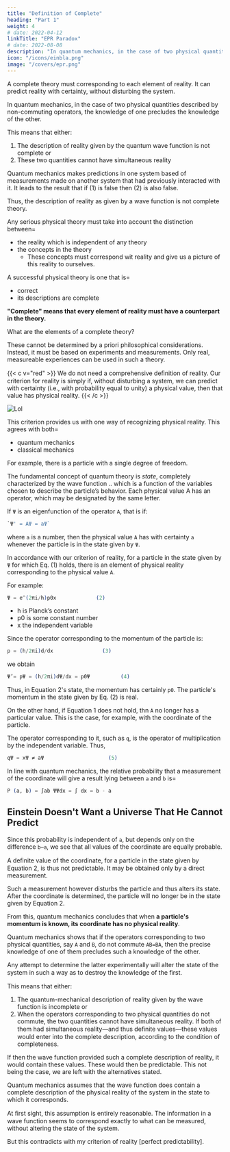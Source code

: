 ```yaml
---
title: "Definition of Complete"
heading: "Part 1"
weight: 4
# date: 2022-04-12
linkTitle: "EPR Paradox"
# date: 2022-08-08
description: "In quantum mechanics, in the case of two physical quantities described by non-commuting operators, the knowledge of one precludes the knowledge of the other"
icon: "/icons/einbla.png"
image: "/covers/epr.png"
---
```



<!--               A. EINSTEIN, B. PODOLSKY AND N. ROSEN, Institute for Advanced Study, Princeton, New Jersey
                                                  (Received March 25, 1935) -->

A complete theory must corresponding to each element of reality. It can predict <!-- A sufﬁcient condition for the --> reality <!-- of a physical quantity is the possibility of predicting it --> with certainty, without disturbing the system. 

In quantum mechanics, in the case of two physical quantities described by non-commuting operators, the knowledge of one precludes the knowledge of the other. 

This means that either:

1. The description of reality given by the quantum wave function is not complete or
2. These two quantities cannot have simultaneous reality 

Quantum mechanics makes predictions in one system based of measurements made on another system that had previously interacted with it.  It leads to the result that if (1) is false then (2) is also false. 

Thus, the description of reality as given by a wave function is not complete theory.

Any serious physical theory must take into account the distinction between= 
- the reality which is independent of any theory
- the <!-- physical  -->concepts <!-- with which the --> in the theory 
  - These concepts must correspond wit reality and give us a picture of this reality to ourselves. 

A successful physical theory is one that is= 
- correct
- its descriptions are complete

**"Complete" means that every element of reality must have a counterpart in the theory.** 

What are the elements of a complete theory? 

These cannot be determined by a priori philosophical considerations. Instead, it must be based on experiments and measurements.   Only real, measureable experiences can be used in such a theory.  

<!-- We next ask It is the  second question that we wish to consider here, as  applied to quantum mechanics.  -->

{{< c v="red" >}}
We do not need a comprehensive deﬁnition of reality. Our criterion for reality is simply if, without disturbing a system, we can predict with certainty (i.e., with probability equal to unity) a physical value, then that value has  physical reality.
{{< /c >}}

![Lol](/icons/einbla.png)

This criterion <!-- is far from exhausting all possible ways of recognizing a physical reality, at least --> provides us with one way of recognizing physical reality. This agrees with both= 
- quantum mechanics
- classical mechanics


For example, there is a particle  <!-- merely as a sufﬁcient, condition of reality, this  quantum—mechanical ideas of reality. To illustrate the ideas involved let us consider                                                                P(a,b)=.fbtlgldx=fbdx=b——a.               (6) the quantum—mechanical description of the a behavior of a particle having --> with a single degree of freedom. 

The fundamental concept of quantum theory is *state*, completely characterized by the wave function .. which is a function of the variables chosen to describe the particle’s behavior. Each physical value A has an operator, which may be designated by the same letter.

If `Ψ` is  an eigenfunction of the operator `A`, that is if:

```elixir
`Ψ' = AΨ = aΨ`
```

where `a` is a number, then the physical value `A` has with certainty `a` whenever the particle is in the state given by `Ψ`. 

In accordance with our criterion of reality, for a particle in the state given by `Ψ` for which Eq. (1) holds, there is an element of physical reality corresponding to the physical value `A`. 

For example:

```elixir
Ψ = e^(2πi/h)p0x             (2)   
```

- h is Planck’s constant
- p0 is some constant number
- x the independent variable

Since the operator corresponding to the momentum of the particle is:

```elixir
p = (h/2πi)d/dx                (3)   
```

we obtain                                             

```elixir
Ψ’= pΨ = (h/2πi)dΨ/dx = p0Ψ          (4)
```

Thus, in Equation 2's state, the momentum has certainly `p0`. The particle's momentum in the state given by Eq. (2) is real.   

On the other hand, if Equation 1 does not hold, thn `A` no longer has a particular value. This is the case, for example, with the coordinate of the particle. 

The operator corresponding to it, such as `q`, is the operator of multiplication by the independent variable. Thus, 

```elixir
qΨ = xΨ ≠ aΨ                     (5)   
```        

In line with quantum mechanics, the relative probability that a measurement of the coordinate will give a result lying between `a` and `b` is=  

```elixir
P (a, b) = ∫ab ΨΨdx = ∫ dx = b - a
```


## Einstein Doesn't Want a Universe That He Cannot Predict 

Since this probability is independent of `a`, but depends only on the difference `b—a`, we see that all values of the coordinate are equally probable.  

A deﬁnite value of the coordinate, for a particle in the state given by Equation 2, is thus not predictable. It may be obtained only by a direct measurement. 

Such a measurement however disturbs the particle and thus alters its state. After the coordinate is determined, the particle will no longer be in the state given by Equation 2. 

From this, quantum mechanics concludes that when **a particle's momentum is known, its coordinate has no physical reality**.

Quantum mechanics shows that if the operators corresponding to two physical quantities, say `A` and `B`, do not commute `AB=BA`, then the precise knowledge of one of them precludes such a knowledge of the other. 

Any attempt to determine the latter experimentally will alter the state of the system in such a way as to destroy the knowledge of the ﬁrst.

This means that either:

1. The quantum-mechanical description of reality given by the wave function is incomplete or
2. When the operators corresponding to two physical quantities do not commute, the two quantities cannot have simultaneous reality. If both of them had simultaneous reality—and thus deﬁnite values—these values would enter into the complete description, according to the condition of completeness. 

If then the wave function provided such a complete description of reality, it would contain these values. These would then be predictable. This not being the case, we are left with the alternatives stated.

Quantum mechanics assumes that the wave function does contain a complete description of the physical reality of the system in the state to which it corresponds.

At ﬁrst sight, this assumption is entirely reasonable. The information in a wave function seems to correspond exactly to what can be measured, without altering the state of the system. 

But this contradicts with my <!-- We shall show, however, that this assumption, together with the --> criterion of reality [perfect predictability].
